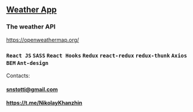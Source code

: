 ## [Weather App](https://snstotti.github.io/starDB/) ##

### The weather API 
https://openweathermap.org/

### `React JS` `SASS` `React Hooks`  `Redux`  `react-redux` `redux-thunk` `Axios` `BEM` `Ant-design` ###

Contacts:
#### <snstotti@gmail.com> ####
#### https://t.me/NikolayKhanzhin ####
